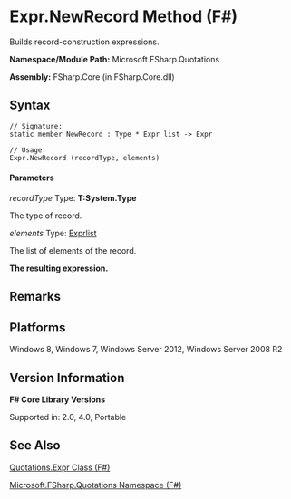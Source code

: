 # Expr.NewRecord Method (F#)

Builds record-construction expressions.

**Namespace/Module Path:** Microsoft.FSharp.Quotations

**Assembly:** FSharp.Core (in FSharp.Core.dll)


## Syntax

```
// Signature:
static member NewRecord : Type * Expr list -> Expr

// Usage:
Expr.NewRecord (recordType, elements)
```

#### Parameters
*recordType*
Type: **T:System.Type**


The type of record.


*elements*
Type: [Expr](http://msdn.microsoft.com/en-us/library/ed6a2caf-69d4-45c2-ab97-e9b3be9bce65)[list](http://msdn.microsoft.com/en-us/library/c627b668-477b-4409-91ed-06d7f1b3e4a7)


The list of elements of the record.



**The resulting expression.**
## Remarks

## Platforms
Windows 8, Windows 7, Windows Server 2012, Windows Server 2008 R2


## Version Information
**F# Core Library Versions**

Supported in: 2.0, 4.0, Portable




## See Also
[Quotations.Expr Class &#40;F&#35;&#41;](Quotations.Expr+Class+%28FSharp%29.md)

[Microsoft.FSharp.Quotations Namespace &#40;F&#35;&#41;](Microsoft.FSharp.Quotations+Namespace+%28FSharp%29.md)


